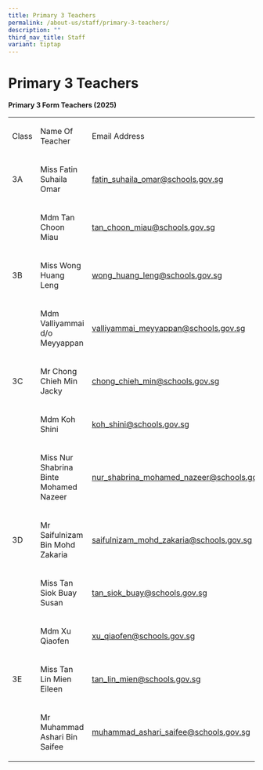 ```yaml
---
title: Primary 3 Teachers
permalink: /about-us/staff/primary-3-teachers/
description: ""
third_nav_title: Staff
variant: tiptap
---
```

<h1><strong>Primary 3 Teachers</strong></h1>
<p><strong>Primary 3 Form Teachers (2025)</strong>
</p>
<table style="minWidth: 75px">
<colgroup>
<col>
<col>
<col>
</colgroup>
<tbody>
<tr>
<td rowspan="1" colspan="1">
<p>Class</p>
</td>
<td rowspan="1" colspan="1">
<p>Name Of Teacher</p>
</td>
<td rowspan="1" colspan="1">
<p>Email Address</p>
</td>
</tr>
<tr>
<td rowspan="1" colspan="1">
<p>3A</p>
</td>
<td rowspan="1" colspan="1">
<p>Miss Fatin Suhaila Omar</p>
</td>
<td rowspan="1" colspan="1">
<p><a href="mailto:fatin_suhaila_omar@schools.gov.sg" rel="noopener nofollow" target="_blank">fatin_suhaila_omar@schools.gov.sg</a>
</p>
</td>
</tr>
<tr>
<td rowspan="1" colspan="1">
<p>&nbsp;</p>
</td>
<td rowspan="1" colspan="1">
<p>Mdm Tan Choon Miau</p>
</td>
<td rowspan="1" colspan="1">
<p><a href="mailto:tan_choon_miau@schools.gov.sg" rel="noopener nofollow" target="_blank">tan_choon_miau@schools.gov.sg</a>
</p>
</td>
</tr>
<tr>
<td rowspan="1" colspan="1">
<p>3B</p>
</td>
<td rowspan="1" colspan="1">
<p>Miss Wong Huang Leng</p>
</td>
<td rowspan="1" colspan="1">
<p><a href="mailto:wong_huang_leng@schools.gov.sg" rel="noopener nofollow" target="_blank">wong_huang_leng@schools.gov.sg</a>
</p>
</td>
</tr>
<tr>
<td rowspan="1" colspan="1">
<p>&nbsp;</p>
</td>
<td rowspan="1" colspan="1">
<p>Mdm Valliyammai d/o Meyyappan</p>
</td>
<td rowspan="1" colspan="1">
<p><a href="mailto:valliyammai_meyyappan@schools.gov.sg" rel="noopener nofollow" target="_blank">valliyammai_meyyappan@schools.gov.sg</a>
</p>
</td>
</tr>
<tr>
<td rowspan="1" colspan="1">
<p>3C</p>
</td>
<td rowspan="1" colspan="1">
<p>Mr Chong Chieh Min Jacky</p>
</td>
<td rowspan="1" colspan="1">
<p><a href="mailto:chong_chieh_min@schools.gov.sg" rel="noopener noreferrer nofollow" target="_blank">chong_chieh_min@schools.gov.sg</a>
</p>
</td>
</tr>
<tr>
<td rowspan="1" colspan="1">
<p></p>
</td>
<td rowspan="1" colspan="1">
<p>Mdm Koh Shini</p>
</td>
<td rowspan="1" colspan="1">
<p><a href="mailto:koh_shini@schools.gov.sg" rel="noopener noreferrer nofollow" target="_blank">koh_shini@schools.gov.sg</a>
</p>
</td>
</tr>
<tr>
<td rowspan="1" colspan="1">
<p>&nbsp;</p>
</td>
<td rowspan="1" colspan="1">
<p>Miss Nur Shabrina Binte Mohamed Nazeer</p>
</td>
<td rowspan="1" colspan="1">
<p><a href="mailto:nur_shabrina_mohamed_nazeer@schools.gov.sg" rel="noopener noreferrer nofollow" target="_blank">nur_shabrina_mohamed_nazeer@schools.gov.sg</a>
</p>
</td>
</tr>
<tr>
<td rowspan="1" colspan="1">
<p>3D</p>
</td>
<td rowspan="1" colspan="1">
<p>Mr Saifulnizam Bin Mohd Zakaria</p>
</td>
<td rowspan="1" colspan="1">
<p><a href="mailto:saifulnizam_mohd_zakaria@schools.gov.sg" rel="noopener nofollow" target="_blank">saifulnizam_mohd_zakaria@schools.gov.sg</a>
</p>
</td>
</tr>
<tr>
<td rowspan="1" colspan="1">
<p></p>
</td>
<td rowspan="1" colspan="1">
<p>Miss Tan Siok Buay Susan</p>
</td>
<td rowspan="1" colspan="1">
<p><a href="mailto:tan_siok_buay@schools.gov.sg" rel="noopener noreferrer nofollow" target="_blank">tan_siok_buay@schools.gov.sg</a>
</p>
</td>
</tr>
<tr>
<td rowspan="1" colspan="1">
<p>&nbsp;</p>
</td>
<td rowspan="1" colspan="1">
<p>Mdm Xu Qiaofen</p>
</td>
<td rowspan="1" colspan="1">
<p><a href="mailto:xu_qiaofen@schools.gov.sg" rel="noopener nofollow" target="_blank">xu_qiaofen@schools.gov.sg</a>
</p>
</td>
</tr>
<tr>
<td rowspan="1" colspan="1">
<p>3E</p>
</td>
<td rowspan="1" colspan="1">
<p>Miss Tan Lin Mien Eileen</p>
</td>
<td rowspan="1" colspan="1">
<p><a href="mailto:tan_lin_mien@schools.gov.sg" rel="noopener nofollow" target="_blank">tan_lin_mien@schools.gov.sg</a>
</p>
</td>
</tr>
<tr>
<td rowspan="1" colspan="1">
<p>&nbsp;</p>
</td>
<td rowspan="1" colspan="1">
<p>Mr Muhammad Ashari Bin Saifee</p>
</td>
<td rowspan="1" colspan="1">
<p><a href="mailto:muhammad_ashari_saifee@schools.gov.sg" rel="noopener nofollow" target="_blank">muhammad_ashari_saifee@schools.gov.sg</a>
</p>
</td>
</tr>
</tbody>
</table>
<p></p>
